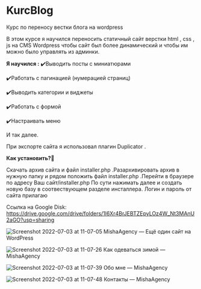 # KurcBlog
Курс по переносу вестки блога на wordpress

В этом курсе я научился переносить статичный сайт верстки html , css , js на CMS Wordpress чтобы сайт был более динамический и чтобы им можно было управлять из админки.

<b>Я научился :</b>
✔️Выводить посты с миниатюрами 

✔️Работать с пагинацией (нумерацией страниц) 

✔️Выводить категории и виджеты 

✔️Работать с формой 

✔️Настраивать меню

И так далее.

При экспорте сайта я использовал плагин Duplicator . 

<b>Как установить?🧐</b>

Скачать архив сайта и файл installer.php .Разархивировать архив в нужную папку и рядом положить файл installer.php .Перейти в браузере по адресу Ваш сайт/installer.php
По сути нажимать далее и создать новую базу в соотвествующем разделе инсталлера. Логин и пароль от сайта прилагаю  

Ссылка на Google Disk: https://drive.google.com/drive/folders/1l6Xr4BrJEBTZEpyLOz4W_Nt3MAnU2aGO?usp=sharing


![Screenshot 2022-07-03 at 11-07-05 MishaAgency — Ещё один сайт на WordPress](https://user-images.githubusercontent.com/51737588/177031150-6aacc14a-6dbb-4d66-81f2-f1bd88fb52f5.png)

![Screenshot 2022-07-03 at 11-07-26 Как одеваться зимой — MishaAgency](https://user-images.githubusercontent.com/51737588/177031155-ec2122af-c99e-4cfd-aca4-8df017c03b22.png)

![Screenshot 2022-07-03 at 11-07-39 Обо мне — MishaAgency](https://user-images.githubusercontent.com/51737588/177031157-f5792059-91e8-46f4-96d0-daab54e350cb.png)

![Screenshot 2022-07-03 at 11-07-48 Контакты — MishaAgency](https://user-images.githubusercontent.com/51737588/177031159-cd4c94c5-0f14-4f08-ba17-995efd378aef.png)
